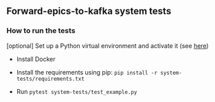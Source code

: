 ## Forward-epics-to-kafka system tests 

### How to run the tests

[optional] Set up a Python virtual environment and activate it (see [here](https://virtualenv.pypa.io/en/stable/))
* Install Docker 

* Install the requirements using pip: `pip install -r system-tests/requirements.txt`

* Run `pytest system-tests/test_example.py`
